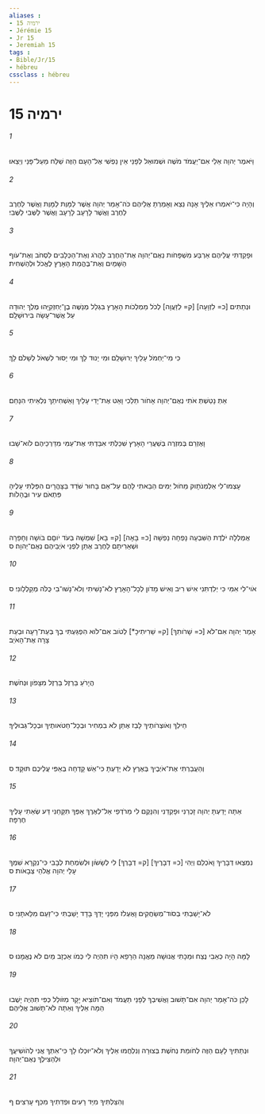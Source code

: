 ```yaml
---
aliases : 
- ירמיה 15
- Jérémie 15
- Jr 15
- Jeremiah 15
tags : 
- Bible/Jr/15
- hébreu
cssclass : hébreu
---
```


# ירמיה 15

###### 1
וַיֹּאמֶר יְהוָה אֵלַי אִם־יַעֲמֹד מֹשֶׁה וּשְׁמוּאֵל לְפָנַי אֵין נַפְשִׁי אֶל־הָעָם הַזֶּה שַׁלַּח מֵעַל־פָּנַי וְיֵצֵאוּ׃
###### 2
וְהָיָה כִּי־יֹאמְרוּ אֵלֶיךָ אָנָה נֵצֵא וְאָמַרְתָּ אֲלֵיהֶם כֹּה־אָמַר יְהוָה אֲשֶׁר לַמָּוֶת לַמָּוֶת וַאֲשֶׁר לַחֶרֶב לַחֶרֶב וַאֲשֶׁר לָרָעָב לָרָעָב וַאֲשֶׁר לַשְּׁבִי לַשֶּׁבִי׃
###### 3
וּפָקַדְתִּי עֲלֵיהֶם אַרְבַּע מִשְׁפָּחֹות נְאֻם־יְהוָה אֶת־הַחֶרֶב לַהֲרֹג וְאֶת־הַכְּלָבִים לִסְחֹב וְאֶת־עֹוף הַשָּׁמַיִם וְאֶת־בֶּהֱמַת הָאָרֶץ לֶאֱכֹל וּלְהַשְׁחִית׃
###### 4
וּנְתַתִּים [כ= לִזְוָעָה] [ק= לְזַעֲוָה] לְכֹל מַמְלְכֹות הָאָרֶץ בִּגְלַל מְנַשֶּׁה בֶן־יְחִזְקִיָּהוּ מֶלֶךְ יְהוּדָה עַל אֲשֶׁר־עָשָׂה בִּירוּשָׁלִָם׃
###### 5
כִּי מִי־יַחְמֹל עָלַיִךְ יְרוּשָׁלִַם וּמִי יָנוּד לָךְ וּמִי יָסוּר לִשְׁאֹל לְשָׁלֹם לָךְ׃
###### 6
אַתְּ נָטַשְׁתְּ אֹתִי נְאֻם־יְהוָה אָחֹור תֵּלֵכִי וָאַט אֶת־יָדִי עָלַיִךְ וָאַשְׁחִיתֵךְ נִלְאֵיתִי הִנָּחֵם׃
###### 7
וָאֶזְרֵם בְּמִזְרֶה בְּשַׁעֲרֵי הָאָרֶץ שִׁכַּלְתִּי אִבַּדְתִּי אֶת־עַמִּי מִדַּרְכֵיהֶם לֹוא־שָׁבוּ׃
###### 8
עָצְמוּ־לִי אַלְמְנֹתָוק מֵחֹול יַמִּים הֵבֵאתִי לָהֶם עַל־אֵם בָּחוּר שֹׁדֵד בַּצָּהֳרָיִם הִפַּלְתִּי עָלֶיהָ פִּתְאֹם עִיר וּבֶהָלֹות׃
###### 9
אֻמְלְלָה יֹלֶדֶת הַשִּׁבְעָה נָפְחָה נַפְשָׁהּ [כ= בָּאָה] [ק= בָּא] שִׁמְשָׁהּ בְּעֹד יֹוםָם בֹּושָׁה וְחָפֵרָה וּשְׁאֵרִיתָם לַחֶרֶב אֶתֵּן לִפְנֵי אֹיְבֵיהֶם נְאֻם־יְהוָה׃ ס
###### 10
אֹוי־לִי אִמִּי כִּי יְלִדְתִּנִי אִישׁ רִיב וְאִישׁ מָדֹון לְכָל־הָאָרֶץ לֹא־נָשִׁיתִי וְלֹא־נָשׁוּ־בִי כֻּלֹּה מְקַלְלַונִי׃ ס
###### 11
אָמַר יְהוָה אִם־לֹא [כ= שָׁרֹותִךָ] [ק= שֵׁרִיתִיכָ*] לְטֹוב אִם־לֹוא הִפְגַּעְתִּי בְךָ בְּעֵת־רָעָה וּבְעֵת צָרָה אֶת־הָאֹיֵב׃
###### 12
הֲיָרֹעַ בַּרְזֶל בַּרְזֶל מִצָּפֹון וּנְחֹשֶׁת׃
###### 13
חֵילְךָ וְאֹוצְרֹותֶיךָ לָבַז אֶתֵּן לֹא בִמְחִיר וּבְכָל־חַטֹּאותֶיךָ וּבְכָל־גְּבוּלֶיךָ׃
###### 14
וְהַעֲבַרְתִּי אֶת־אֹיְבֶיךָ בְּאֶרֶץ לֹא יָדָעְתָּ כִּי־אֵשׁ קָדְחָה בְאַפִּי עֲלֵיכֶם תּוּקָד׃ ס
###### 15
אַתָּה יָדַעְתָּ יְהוָה זָכְרֵנִי וּפָקְדֵנִי וְהִנָּקֶם לִי מֵרֹדְפַי אַל־לְאֶרֶךְ אַפְּךָ תִּקָּחֵנִי דַּע שְׂאֵתִי עָלֶיךָ חֶרְפָּה׃
###### 16
נִמְצְאוּ דְבָרֶיךָ וָאֹכְלֵם וַיְהִי [כ= דְבָרֶיךָ] [ק= דְבָרְךָ] לִי לְשָׂשֹׂון וּלְשִׂמְחַת לְבָבִי כִּי־נִקְרָא שִׁמְךָ עָלַי יְהוָה אֱלֹהֵי צְבָאֹות׃ ס
###### 17
לֹא־יָשַׁבְתִּי בְסֹוד־מְשַׂחֲקִים וָאֶעְלֹז מִפְּנֵי יָדְךָ בָּדָד יָשַׁבְתִּי כִּי־זַעַם מִלֵּאתָנִי׃ ס
###### 18
לָמָּה הָיָה כְאֵבִי נֶצַח וּמַכָּתִי אֲנוּשָׁה מֵאֲנָה הֵרָפֵא הָיֹו תִהְיֶה לִי כְּמֹו אַכְזָב מַיִם לֹא נֶאֱמָנוּ׃ ס
###### 19
לָכֵן כֹּה־אָמַר יְהוָה אִם־תָּשׁוּב וַאֲשִׁיבְךָ לְפָנַי תַּעֲמֹד וְאִם־תֹּוצִיא יָקָר מִזֹּולֵל כְּפִי תִהְיֶה יָשֻׁבוּ הֵמָּה אֵלֶיךָ וְאַתָּה לֹא־תָשׁוּב אֲלֵיהֶם׃
###### 20
וּנְתַתִּיךָ לָעָם הַזֶּה לְחֹומַת נְחֹשֶׁת בְּצוּרָה וְנִלְחֲמוּ אֵלֶיךָ וְלֹא־יוּכְלוּ לָךְ כִּי־אִתְּךָ אֲנִי לְהֹושִׁיעֲךָ וּלְהַצִּילֶךָ נְאֻם־יְהוָה׃
###### 21
וְהִצַּלְתִּיךָ מִיַּד רָעִים וּפְדִתִיךָ מִכַּף עָרִצִים׃ ף
